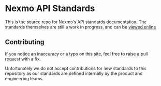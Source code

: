 # Nexmo API Standards

This is the source repo for Nexmo's API standards documentation. The standards themselves are still a work in progress, and can be [viewed online](https://nexmo.github.io/api-standards/)

## Contributing

If you notice an inaccuracy or a typo on this site, feel free to raise a pull request with a fix.

Unfortunately we do not accept contributions for new standards to this repository as our standards are defined internally by the product and engineering teams.
